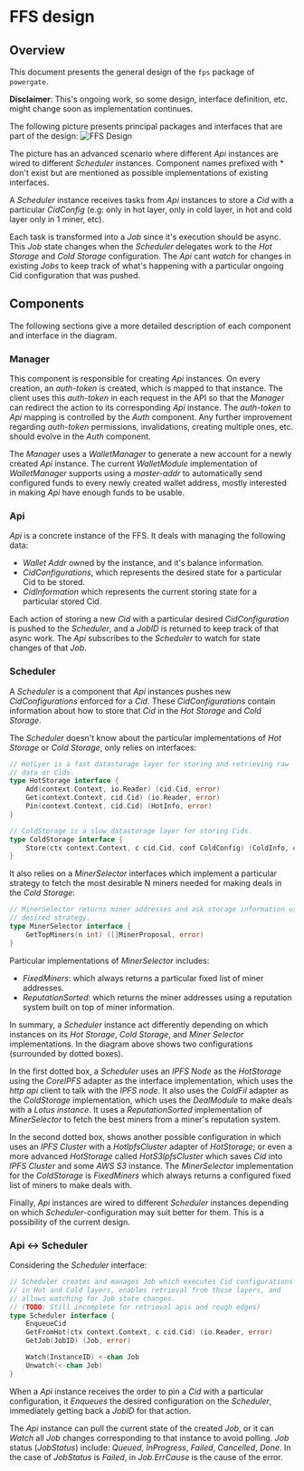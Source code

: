 # FFS design

## Overview

This document presents the general design of the `fps` package of `powergate`.

**Disclaimer**: This's ongoing work, so some design, interface definition, etc. might change soon as implementation continues. 

The following picture presents principal packages and interfaces that are part of the design:
![FFS Design](https://user-images.githubusercontent.com/6136245/76028631-c7d61400-5f11-11ea-8234-c0cd143a142b.png)


The picture has an advanced scenario where different _Api_ instances are wired to different _Scheduler_ instances. Component names prefixed with * don't exist but are mentioned as possible implementations of existing interfaces.

A _Scheduler_ instance receives tasks from _Api_ instances to store a _Cid_ with a particular _CidConfig_ (e.g: only in hot layer, only in cold layer, in hot and cold layer only in 1 miner, etc). 

Each task is transformed into a _Job_ since it's execution should be async. This _Job_ state changes when the _Scheduler_ delegates work to the _Hot Storage_ and _Cold Storage_ configuration. The _Api_ cant _watch_ for changes in existing _Jobs_ to keep track of what's happening with a particular ongoing Cid configuration that was pushed.

## Components
The following sections give a more detailed description of each component and interface in the diagram.

### Manager
This component is responsible for creating _Api_ instances. On every creation, an _auth-token_ is created, which is mapped to that instance. The client uses this _auth-token_ in each request in the API so that the _Manager_ can redirect the action to its corresponding _Api_ instance. The _auth-token_ to _Api_ mapping is controlled by the _Auth_ component. Any further improvement regarding _auth-token_ permissions, invalidations, creating multiple ones, etc. should evolve in the _Auth_ component.

The _Manager_ uses a _WalletManager_ to generate a new account for a newly created _Api_ instance. The current _WalletModule_ implementation of _WalletManager_ supports using a _master-addr_ to automatically send configured funds to every newly created wallet address, mostly interested in making _Api_ have enough funds to be usable.

### Api
_Api_ is a concrete instance of the FFS. It deals with managing the following data:
- _Wallet Addr_ owned by the instance, and it's balance information.
- _CidConfigurations_, which represents the desired state for a particular Cid to be stored.
- _CidInformation_ which represents the current storing state for a particular stored Cid.

Each action of storing a new _Cid_ with a particular desired _CidConfiguration_ is pushed to the _Scheduler_, and a _JobID_ is returned to keep track of that async work. The _Api_ subscribes to the _Scheduler_ to watch for state changes of that _Job_.

### Scheduler

A _Scheduler_ is a component that _Api_ instances pushes new _CidConfigurations_ enforced for a _Cid_. These _CidConfigurations_ contain information about how to store that _Cid_ in the _Hot Storage_ and _Cold Storage_.

The _Scheduler_ doesn't know about the particular implementations of _Hot Storage_ or _Cold Storage_, only relies on interfaces:

```go
// HotLyer is a fast datastorage layer for storing and retrieving raw
// data or Cids.
type HotStorage interface {
    Add(context.Context, io.Reader) (cid.Cid, error)
    Get(context.Context, cid.Cid) (io.Reader, error)
    Pin(context.Context, cid.Cid) (HotInfo, error)
}

// ColdStorage is a slow datastorage layer for storing Cids.
type ColdStorage interface {
    Store(ctx context.Context, c cid.Cid, conf ColdConfig) (ColdInfo, error)
}
```

It also relies on a _MinerSelector_ interfaces which implement a particular strategy to fetch the most desirable N miners needed for making deals in the _Cold Storage_:
```go
// MinerSelector returns miner addresses and ask storage information using a
// desired strategy.
type MinerSelector interface {
    GetTopMiners(n int) ([]MinerProposal, error)
}
```
Particular implementations of _MinerSelector_ includes:
- _FixedMiners_: which always returns a particular fixed list of miner addresses.
- _ReputationSorted_: which returns the miner addresses using a reputation system built on top of miner information.

In summary, a _Scheduler_ instance act differently depending on which instances on its _Hot Storage_, _Cold Storage_, and _Miner Selector_ implementations. In the diagram above shows two configurations (surrounded by dotted boxes).

In the first dotted box, a _Scheduler_ uses an _IPFS Node_ as the _HotStorage_ using the _CoreIPFS_ adapter as the interface implementation, which uses the _http api_ client to talk with the _IPFS node_. It also uses the _ColdFil_ adapter as the _ColdStorage_ implementation, which uses the _DealModule_ to make deals with a _Lotus instance_. It uses a _ReputationSorted_ implementation of _MinerSelector_ to fetch the best miners from a miner's reputation system.

In the second dotted box, shows another possible configuration in which uses an _IPFS Cluster_ with a _HotIpfsCluster_ adapter of _HotStorage_; or even a more advanced _HotStorage_ called _HotS3IpfsCluster_ which saves _Cid_ into _IPFS Cluster_ and some _AWS S3_ instance. The _MinerSelector_ implementation for the _ColdStorage_ is _FixedMiners_ which always returns a configured fixed list of miners to make deals with.

Finally, _Api_ instances are wired to different _Scheduler_ instances depending on which _Scheduler_-configuration may suit better for them. This is a possibility of the current design.

### Api <-> Scheduler
Considering the _Scheduler_ interface:
```go
// Scheduler creates and manages Job which executes Cid configurations
// in Hot and Cold layers, enables retrieval from those layers, and
// allows watching for Job state changes.
// (TODO: Still incomplete for retrieval apis and rough edges)
type Scheduler interface {
    EnqueueCid
    GetFromHot(ctx context.Context, c cid.Cid) (io.Reader, error)
    GetJob(JobID) (Job, error)

    Watch(InstanceID) <-chan Job
    Unwatch(<-chan Job)
}
```

When a _Api_ instance receives the order to pin a _Cid_ with a particular configuration, it _Enqueues_ the desired configuration on the _Scheduler_, immediately getting back a _JobID_ for that action.

The _Api_ instance can pull the current state of the created _Job_, or it can _Watch_ all _Job_ changes corresponding to that instance to avoid polling. _Job_ status (_JobStatus_) include: _Queued_, _InProgress_, _Failed_, _Cancelled_, _Done_. In the case of _JobStatus_ is _Failed_, in _Job.ErrCause_ is the cause of the error.
